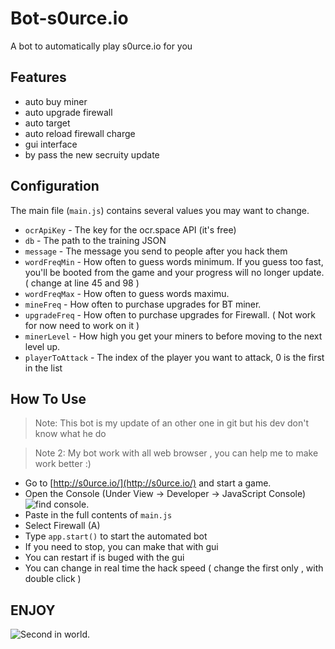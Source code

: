 # Bot-s0urce.io
A bot to automatically play s0urce.io for you

## Features
- auto buy miner
- auto upgrade firewall
- auto target 
- auto reload firewall charge
- gui interface
- by pass the new secruity update

## Configuration

The main file (`main.js`) contains several values you may want to change.

* `ocrApiKey` - The key for the ocr.space API (it's free)
* `db` - The path to the training JSON 
* `message` - The message you send to people after you hack them
* `wordFreqMin` - How often to guess words minimum.  If you guess too fast, you'll be booted from the game and your progress will no longer update. ( change at line 45 and 98 )
* `wordFreqMax` - How often to guess words maximu.
* `mineFreq` - How often to purchase upgrades for BT miner.
* `upgradeFreq` - How often to purchase upgrades for Firewall. ( Not work for now need to work on it )
* `minerLevel` - How high you get your miners to before moving to the next level up.
* `playerToAttack` - The index of the player you want to attack, 0 is the first in the list

## How To Use

> Note: This bot is my update of an other one in git but his dev don't know what he do

> Note 2: My bot work with all web browser , you can help me to make work better :)

* Go to [http://s0urce.io/](http://s0urce.io/) and start a game.
* Open the Console (Under View -> Developer -> JavaScript Console) ![find console.](pr.PNG)
* Paste in the full contents of `main.js`
* Select Firewall (A)
* Type `app.start()` to start the automated bot
* If you need to stop, you can make that with gui
* You can restart if is buged with the gui
* You can change in real time the hack speed ( change the first only , with double click )

## ENJOY

![Second in world.](2.PNG)
